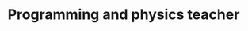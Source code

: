 ---
title: Programming and physics teacher
description: I have worked as a teacher in a high school, teaching programming and physics to high school students.
technologies:
  - Maths
  - Physics
  - JavaScript
  - Arduino
---
